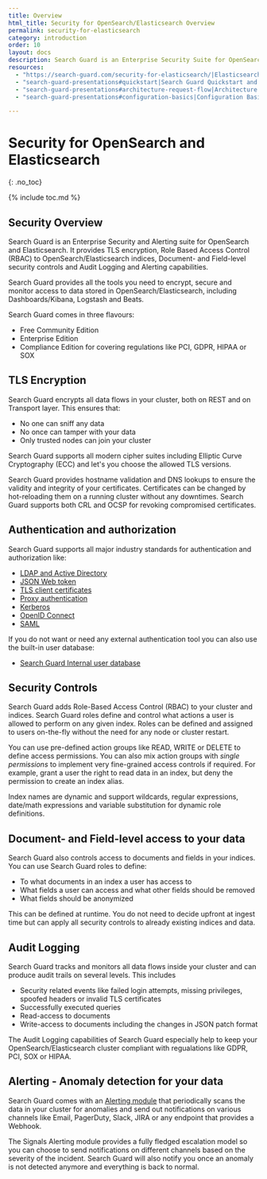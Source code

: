 ```yaml
---
title: Overview
html_title: Security for OpenSearch/Elasticsearch Overview
permalink: security-for-elasticsearch
category: introduction
order: 10
layout: docs
description: Search Guard is an Enterprise Security Suite for OpenSearch/Elasticsearch that encrypts and protects your data in the entire Elastic Stack, including Dashboards/Kibana, Logstash and Beats.
resources:
  - "https://search-guard.com/security-for-elasticsearch/|Elasticsearch security overview (website)"
  - "search-guard-presentations#quickstart|Search Guard Quickstart and First Steps (presentation)"
  - "search-guard-presentations#architecture-request-flow|Architecture and Request Flow (presentation)"
  - "search-guard-presentations#configuration-basics|Configuration Basics (presentation)"

---
```


<!---
Copyright 2020 floragunn GmbH
-->

# Security for OpenSearch and Elasticsearch
{: .no_toc}

{% include toc.md %}

## Security Overview 

Search Guard is an Enterprise Security and Alerting suite for OpenSearch and Elasticsearch. It provides TLS encryption, Role Based
Access Control (RBAC) to OpenSearch/Elasticsearch indices, Document- and Field-level security controls and Audit Logging and Alerting capabilities.

Search Guard provides all the tools you need to encrypt, secure and monitor access to data stored in OpenSearch/Elasticsearch, including Dashboards/Kibana, Logstash and Beats.

Search Guard comes in three flavours:

* Free Community Edition
* Enterprise Edition
* Compliance Edition for covering regulations like PCI, GDPR, HIPAA or SOX

## TLS Encryption 

Search Guard encrypts all data flows in your cluster, both on REST and on Transport layer. This ensures that:

* No one can sniff any data
* No once can tamper with your data
* Only trusted nodes can join your cluster

Search Guard supports all modern cipher suites including Elliptic Curve Cryptography (ECC) and let's you choose the allowed TLS versions.

Search Guard provides hostname validation and DNS lookups to ensure the validity and integrity of your certificates. Certificates can be
 changed by hot-reloading them on a running cluster without any downtimes. Search Guard supports both CRL and OCSP for revoking compromised certificates.

## Authentication and authorization
  
Search Guard supports all major industry standards for authentication and authorization like:
  
* [LDAP and Active Directory](../_docs_auth_auth/auth_auth_ldap.md)
* [JSON Web token](../_docs_auth_auth/auth_auth_jwt.md)
* [TLS client certificates](../_docs_auth_auth/auth_auth_clientcert.md)
* [Proxy authentication](../_docs_auth_auth/auth_auth_proxy2.md)
* [Kerberos](../_docs_auth_auth/auth_auth_kerberos.md)
* [OpenID Connect](../_docs_auth_auth/auth_auth_openid.md)
* [SAML](../_docs_auth_auth/auth_auth_saml.md)
  
If you do not want or need any external authentication tool you can also use the built-in user database:
   
* [Search Guard Internal user database](../_docs_roles_permissions/configuration_internalusers.md)
 
## Security Controls
 
Search Guard adds Role-Based Access Control (RBAC) to your cluster and indices. Search Guard roles define and
control what actions a user is allowed to perform on any given index. Roles can be defined and assigned to users on-the-fly 
without the need for any node or cluster restart.
 
You can use pre-defined action groups like READ, WRITE or DELETE to define access permissions. You can also mix action groups
with *single permissions* to implement very fine-grained access controls if required. For example, grant a user the right to read data
in an index, but deny the permission to create an index alias.
 
Index names are dynamic and support wildcards, regular expressions, date/math expressions and variable substitution for dynamic role definitions.
 
## Document- and Field-level access to your data

Search Guard also controls access to documents and fields in your indices. You can use Search Guard roles to define:

* To what documents in an index a user has access to
* What fields a user can access and what other fields should be removed
* What fields should be anonymized
  
This can be defined at runtime. You do not need to decide upfront at ingest time but can apply all security controls to already existing indices and data.   
  
## Audit Logging
  
Search Guard tracks and monitors all data flows inside your cluster and can produce audit trails on
several levels. This includes

* Security related events like failed login attempts, missing privileges, spoofed headers or invalid TLS certificates
* Successfully executed queries
* Read-access to documents
* Write-access to documents including the changes in JSON patch format

The Audit Logging capabilities of Search Guard especially help to keep your OpenSearch/Elasticsearch cluster compliant with regualations like GDPR, PCI, SOX or HIPAA.

## Alerting - Anomaly detection for your data

Search Guard comes with an [Alerting module](elasticsearch-alerting-getting-started) that periodically scans the data in your cluster for anomalies and send out
notifications on various channels like Email, PagerDuty, Slack, JIRA or any endpoint that provides a Webhook.

The Signals Alerting module provides a fully fledged escalation model so you can choose to send notifications on different channels based on
the severity of the incident. Search Guard will also notify you once an anomaly is not detected anymore and everything is back to normal.

